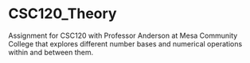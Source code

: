 # CSC120_Theory
Assignment for CSC120 with Professor Anderson at Mesa Community College that explores different number bases and numerical operations within and between them.
